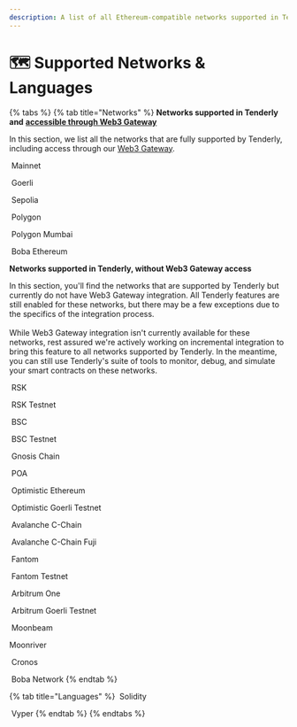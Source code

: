 ```yaml
---
description: A list of all Ethereum-compatible networks supported in Tenderly
---
```


# 🗺 Supported Networks & Languages

{% tabs %}
{% tab title="Networks" %}
**Networks supported in Tenderly and** [**accessible through Web3 Gateway**](http://blog.tenderly.co/how-to-deploy-smart-contracts-with-hardhat-and-tenderly/)

In this section, we list all the networks that are fully supported by Tenderly, including access through our [Web3 Gateway](broken-reference).

<img src=".gitbook/assets/image (80) (1) (1) (1) (1).png" alt="" data-size="line"> Mainnet

<img src=".gitbook/assets/image (74) (1) (1) (1) (1).png" alt="" data-size="line"> Goerli

<img src=".gitbook/assets/Sepolia (1).png" alt="" data-size="line"> Sepolia

<img src=".gitbook/assets/image (69) (1) (1).png" alt="" data-size="line"> Polygon

<img src=".gitbook/assets/image (70) (1).png" alt="" data-size="line"> Polygon Mumbai

<img src="https://storage.googleapis.com/tenderly-public-assets/networks/boba-square.png" alt="" data-size="line"> Boba Ethereum



**Networks supported in Tenderly, without Web3 Gateway access**

In this section, you'll find the networks that are supported by Tenderly but currently do not have Web3 Gateway integration. All Tenderly features are still enabled for these networks, but there may be a few exceptions due to the specifics of the integration process.\
\
While Web3 Gateway integration isn't currently available for these networks, rest assured we're actively working on incremental integration to bring this feature to all networks supported by Tenderly. In the meantime, you can still use Tenderly's suite of tools to monitor, debug, and simulate your smart contracts on these networks.

<img src=".gitbook/assets/image (83) (1) (1) (1).png" alt="" data-size="line"> RSK

<img src=".gitbook/assets/image (71).png" alt="" data-size="line"> RSK Testnet

<img src=".gitbook/assets/image (82) (1) (1) (1).png" alt="" data-size="line"> BSC

<img src=".gitbook/assets/image (76) (1) (1) (1).png" alt="" data-size="line"> BSC Testnet

<img src=".gitbook/assets/gnosis-logo.png" alt="" data-size="line"> Gnosis Chain

<img src=".gitbook/assets/image (86) (1) (1) (1).png" alt="" data-size="line"> POA

<img src=".gitbook/assets/image (87) (1) (1) (1) (1).png" alt="" data-size="line"> Optimistic Ethereum

<img src=".gitbook/assets/image (72).png" alt="" data-size="line"> Optimistic Goerli Testnet

<img src=".gitbook/assets/image (81) (1) (1).png" alt="" data-size="line"> Avalanche C-Chain

<img src=".gitbook/assets/image (79) (1) (1).png" alt="" data-size="line"> Avalanche C-Chain Fuji

<img src=".gitbook/assets/image (77) (1) (1).png" alt="" data-size="line"> Fantom

<img src=".gitbook/assets/image (78) (1) (1).png" alt="" data-size="line"> Fantom Testnet

<img src=".gitbook/assets/image (93) (1) (1).png" alt="" data-size="line"> Arbitrum One

<img src=".gitbook/assets/image (83) (2).png" alt="" data-size="line"> Arbitrum Goerli Testnet

<img src=".gitbook/assets/moonbeam-logo.png" alt="" data-size="line"> Moonbeam

<img src=".gitbook/assets/Moonriver-MOVR.png" alt="" data-size="line">Moonriver

<img src=".gitbook/assets/logo.svg" alt="" data-size="line"> Cronos

<img src="https://storage.googleapis.com/tenderly-public-assets/networks/boba-square.png" alt="" data-size="line"> Boba Network
{% endtab %}

{% tab title="Languages" %}
<img src=".gitbook/assets/Solidity Logo Vector.png" alt="" data-size="line"> Solidity

<img src=".gitbook/assets/vyper_icon_131888.png" alt="" data-size="line"> Vyper
{% endtab %}
{% endtabs %}
